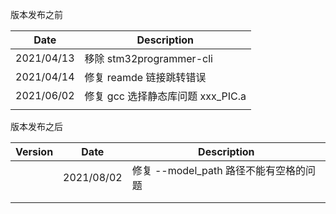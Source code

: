 版本发布之前

| Date      | Description              |
| ---------- | ------------------------ |
| 2021/04/13 | 移除 stm32programmer-cli |
| 2021/04/14 | 修复 reamde 链接跳转错误 |
| 2021/06/02 | 修复 gcc 选择静态库问题 xxx_PIC.a   |
|  |  |

版本发布之后

| Version | Date       | Description                            |
| ------- | ---------- | -------------------------------------- |
|         | 2021/08/02 | 修复 --model_path 路径不能有空格的问题 |
|         |            |                                        |
|         |            |                                        |

